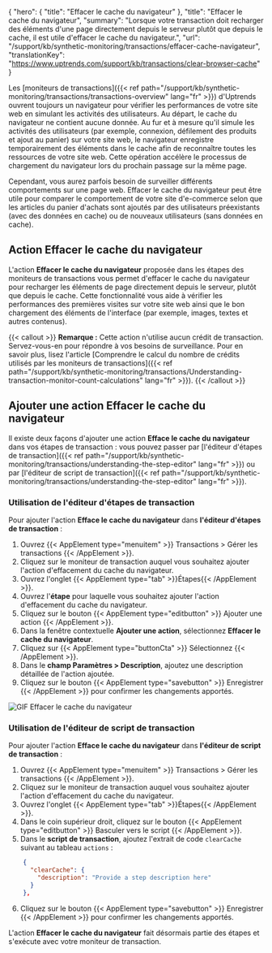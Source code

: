 {
"hero": {
"title": "Effacer le cache du navigateur"
},
"title": "Effacer le cache du navigateur",
"summary": "Lorsque votre transaction doit recharger des éléments d'une page directement depuis le serveur plutôt que depuis le cache, il est utile d'effacer le cache du navigateur.",
"url": "/support/kb/synthetic-monitoring/transactions/effacer-cache-navigateur",
"translationKey": "https://www.uptrends.com/support/kb/transactions/clear-browser-cache"
}

Les [moniteurs de transactions]({{< ref path="/support/kb/synthetic-monitoring/transactions/transactions-overview" lang="fr" >}}) d'Uptrends ouvrent toujours un navigateur pour vérifier les performances de votre site web en simulant les activités des utilisateurs. Au départ, le cache du navigateur ne contient aucune donnée. Au fur et à mesure qu'il simule les activités des utilisateurs (par exemple, connexion, défilement des produits et ajout au panier) sur votre site web, le navigateur enregistre temporairement des éléments dans le cache afin de reconnaître toutes les ressources de votre site web. Cette opération accélère le processus de chargement du navigateur lors du prochain passage sur la même page.

Cependant, vous aurez parfois besoin de surveiller différents comportements sur une page web. Effacer le cache du navigateur peut être utile pour comparer le comportement de votre site d'e-commerce selon que les articles du panier d'achats sont ajoutés par des utilisateurs préexistants (avec des données en cache) ou de nouveaux utilisateurs (sans données en cache).

## Action Effacer le cache du navigateur

L'action **Effacer le cache du navigateur** proposée dans les étapes des moniteurs de transactions vous permet d'effacer le cache du navigateur pour recharger les éléments de page directement depuis le serveur, plutôt que depuis le cache. Cette fonctionnalité vous aide à vérifier les performances des premières visites sur votre site web ainsi que le bon chargement des éléments de l'interface (par exemple, images, textes et autres contenus).

{{< callout >}} **Remarque :** Cette action n'utilise aucun crédit de transaction. Servez-vous-en pour répondre à vos besoins de surveillance. Pour en savoir plus, lisez l'article [Comprendre le calcul du nombre de crédits utilisés par les moniteurs de transactions]({{< ref path="/support/kb/synthetic-monitoring/transactions/Understanding-transaction-monitor-count-calculations" lang="fr" >}}). {{< /callout >}}

## Ajouter une action Effacer le cache du navigateur

Il existe deux façons d'ajouter une action **Efface le cache du navigateur** dans vos étapes de transaction : vous pouvez passer par [l'éditeur d'étapes de transaction]({{< ref path="/support/kb/synthetic-monitoring/transactions/understanding-the-step-editor" lang="fr" >}}) ou par [l'éditeur de script de transaction]({{< ref path="/support/kb/synthetic-monitoring/transactions/understanding-the-step-editor" lang="fr" >}}).

### Utilisation de l'éditeur d'étapes de transaction

Pour ajouter l'action **Efface le cache du navigateur** dans **l'éditeur d'étapes de transaction** :

1. Ouvrez {{< AppElement type="menuitem" >}} Transactions > Gérer les transactions {{< /AppElement >}}.
2. Cliquez sur le moniteur de transaction auquel vous souhaitez ajouter l'action d'effacement du cache du navigateur.
3. Ouvrez l'onglet {{< AppElement type="tab" >}}Étapes{{< /AppElement >}}.
4. Ouvrez l'**étape** pour laquelle vous souhaitez ajouter l'action d'effacement du cache du navigateur.
5. Cliquez sur le bouton {{< AppElement type="editbutton" >}} Ajouter une action {{< /AppElement >}}.
6. Dans la fenêtre contextuelle **Ajouter une action**, sélectionnez **Effacer le cache du navigateur**.
7. Cliquez sur {{< AppElement type="buttonCta" >}} Sélectionnez {{< /AppElement >}}.
8. Dans le **champ Paramètres > Description**, ajoutez une description détaillée de l'action ajoutée.
9. Cliquez sur le bouton {{< AppElement type="savebutton" >}} Enregistrer {{< /AppElement >}} pour confirmer les changements apportés.

![GIF Effacer le cache du navigateur](/img/content/gif-transaction-clear-browser-cache.gif)

### Utilisation de l'éditeur de script de transaction

Pour ajouter l'action **Efface le cache du navigateur** dans **l'éditeur de script de transaction** :

1. Ouvrez {{< AppElement type="menuitem" >}} Transactions > Gérer les transactions {{< /AppElement >}}.
2. Cliquez sur le moniteur de transaction auquel vous souhaitez ajouter l'action d'effacement du cache du navigateur.
3. Ouvrez l'onglet {{< AppElement type="tab" >}}Étapes{{< /AppElement >}}.
4. Dans le coin supérieur droit, cliquez sur le bouton {{< AppElement type="editbutton" >}} Basculer vers le script {{< /AppElement >}}.
5. Dans le **script de transaction**, ajoutez l'extrait de code `clearCache` suivant au tableau `actions` :

```json
    {
      "clearCache": {
        "description": "Provide a step description here"
      }
    },
```

6. Cliquez sur le bouton {{< AppElement type="savebutton" >}} Enregistrer {{< /AppElement >}} pour confirmer les changements apportés.

L'action **Effacer le cache du navigateur** fait désormais partie des étapes et s'exécute avec votre moniteur de transaction.
